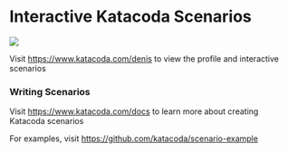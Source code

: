# Interactive Katacoda Scenarios

[![](http://shields.katacoda.com/katacoda/denis/count.svg)](https://www.katacoda.com/denis "Get your profile on Katacoda.com")

Visit https://www.katacoda.com/denis to view the profile and interactive scenarios

### Writing Scenarios
Visit https://www.katacoda.com/docs to learn more about creating Katacoda scenarios

For examples, visit https://github.com/katacoda/scenario-example
